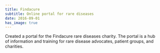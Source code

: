 ```yaml
---
title: Findacure
subtitle: Online portal for rare diseases
date: 2016-09-01
has_image: true
---
```

Created a portal for the Findacure rare diseases charity. The portal is a hub of information and training for rare disease advocates, patient groups, and charities.
